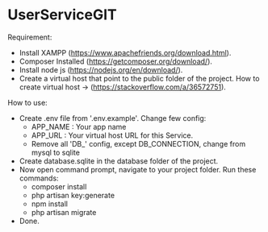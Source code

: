 UserServiceGIT
==============

Requirement:
- Install XAMPP (https://www.apachefriends.org/download.html).
- Composer Installed (https://getcomposer.org/download/).
- Install node js (https://nodejs.org/en/download/).
- Create a virtual host that point to the public folder of the project.
How to create virtual host -> (https://stackoverflow.com/a/36572751).

How to use:
- Create .env file from '.env.example'. Change few config:
  - APP_NAME : Your app name
  - APP_URL : Your virtual host URL for this Service.
  - Remove all 'DB_' config, except DB_CONNECTION, change from mysql to sqlite
- Create database.sqlite in the database folder of the project.
- Now open command prompt, navigate to your project folder. Run these commands:
  - composer install
  - php artisan key:generate
  - npm install
  - php artisan migrate
- Done.
